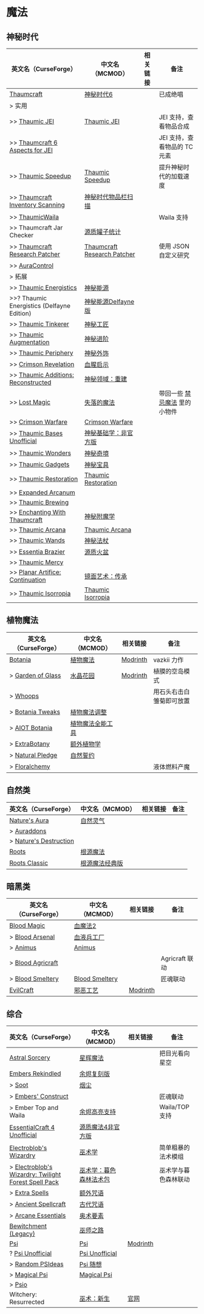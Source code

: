 # 魔法

## 神秘时代

| 英文名（CurseForge）                                                                                           | 中文名（MCMOD）                                                     | 相关链接 | 备注                                                                |
| -------------------------------------------------------------------------------------------------------------- | ------------------------------------------------------------------- | -------- | ------------------------------------------------------------------- |
| [Thaumcraft](https://www.curseforge.com/minecraft/mc-mods/thaumcraft)                                          | [神秘时代6](https://www.mcmod.cn/class/956.html)                    |          | 已成绝唱                                                            |
| > 实用                                                                                                         |                                                                     |          |                                                                     |
| >> [Thaumic JEI](https://www.curseforge.com/minecraft/mc-mods/thaumic-jei)                                     | [Thaumic JEI](https://www.mcmod.cn/class/1008.html)                 |          | JEI 支持，查看物品合成                                              |
| >> [Thaumcraft 6 Aspects for JEI](https://www.curseforge.com/minecraft/mc-mods/thaumcraft-6-aspects-for-jei)   |                                                                     |          | JEI 支持，查看物品的 TC 元素                                        |
| >> [Thaumic Speedup](https://www.curseforge.com/minecraft/mc-mods/thaumic-speedup)                             | [Thaumic Speedup](https://www.mcmod.cn/class/3187.html)             |          | 提升神秘时代的加载速度                                              |
| >> [Thaumcraft Inventory Scanning](https://www.curseforge.com/minecraft/mc-mods/thaumcraft-inventory-scanning) | [神秘时代物品栏扫描](https://www.mcmod.cn/class/833.html)           |          |                                                                     |
| >> [ThaumicWaila](https://www.curseforge.com/minecraft/mc-mods/thaumicwaila)                                   |                                                                     |          | Waila 支持                                                          |
| >> Thaumcraft Jar Checker                                                                                      | [源质罐子统计](https://www.mcmod.cn/class/1736.html)                |          |                                                                     |
| >> [Thaumcraft Research Patcher](https://www.curseforge.com/minecraft/mc-mods/thaumcraft-research-patcher)     | [Thaumcraft Research Patcher](https://www.mcmod.cn/class/3889.html) |          | 使用 JSON 自定义研究                                                |
| >> [AuraControl](https://www.curseforge.com/minecraft/mc-mods/auracontrol)                                     |                                                                     |          |                                                                     |
| > 拓展                                                                                                         |                                                                     |          |                                                                     |
| >> [Thaumic Energistics](https://www.curseforge.com/minecraft/mc-mods/thaumic-energistics)                     | [神秘能源](https://www.mcmod.cn/class/385.html)                     |          |                                                                     |
| >>? Thaumic Energistics (Delfayne Edition)                                                                     | [神秘能源Delfayne版](https://www.mcmod.cn/class/8481.html)          |          |                                                                     |
| >> [Thaumic Tinkerer](https://www.curseforge.com/minecraft/mc-mods/thaumic-tinkerer)                           | [神秘工匠](https://www.mcmod.cn/class/212.html)                     |          |                                                                     |
| >> [Thaumic Augmentation](https://www.curseforge.com/minecraft/mc-mods/thaumic-augmentation)                   | [神秘进阶](https://www.mcmod.cn/class/2335.html)                    |          |                                                                     |
| >> [Thaumic Periphery](https://www.curseforge.com/minecraft/mc-mods/thaumic-periphery)                         | [神秘外饰](https://www.mcmod.cn/class/3000.html)                    |          |                                                                     |
| >> [Crimson Revelation](https://www.curseforge.com/minecraft/mc-mods/crimson-revelations)                      | [血腥启示](https://www.mcmod.cn/class/3269.html)                    |          |                                                                     |
| >> [Thaumic Additions: Reconstructed](https://www.curseforge.com/minecraft/mc-mods/thaumic-additions)          | [神秘领域：重建](https://www.mcmod.cn/class/648.html)               |          |                                                                     |
| >> [Lost Magic](https://www.curseforge.com/minecraft/mc-mods/lost-magic)                                       | [失落的魔法](https://www.mcmod.cn/class/2336.html)                  |          | 带回一些 [禁忌魔法](https://www.mcmod.cn/class/233.html) 里的小物件 |
| >> [Crimson Warfare](https://www.curseforge.com/minecraft/mc-mods/crimson-warfare)                             | [Crimson Warfare](https://www.mcmod.cn/class/2339.html)             |          |                                                                     |
| >> [Thaumic Bases Unofficial](https://www.curseforge.com/minecraft/mc-mods/thaumic-bases-unofficial)           | [神秘基础学：非官方版](https://www.mcmod.cn/class/475.html)         |          |                                                                     |
| >> [Thaumic Wonders](https://www.curseforge.com/minecraft/mc-mods/thaumic-wonders)                             | [神秘奇境](https://www.mcmod.cn/class/2338.html)                    |          |                                                                     |
| >> [Thaumic Gadgets](https://www.curseforge.com/minecraft/mc-mods/thaumic-gadgets)                             | [神秘宝具](https://www.mcmod.cn/class/1778.html)                    |          |                                                                     |
| >> [Thaumic Restoration](https://www.curseforge.com/minecraft/mc-mods/thaumic-restoration)                     | [Thaumic Restoration](https://www.mcmod.cn/class/2330.html)         |          |                                                                     |
| >> [Expanded Arcanum](https://www.curseforge.com/minecraft/mc-mods/expanded-arcanum)                           |                                                                     |          |                                                                     |
| >> [Thaumic Brewing](https://www.curseforge.com/minecraft/mc-mods/thaumic-brewing)                             |                                                                     |          |                                                                     |
| >> [Enchanting With Thaumcraft](https://www.curseforge.com/minecraft/mc-mods/enchanting-with-thaumcraft)       | [神秘附魔学](https://www.mcmod.cn/class/2325.html)                  |          |                                                                     |
| >> [Thaumic Arcana](https://www.curseforge.com/minecraft/mc-mods/thaumic-arcana)                               | [Thaumic Arcana](https://www.mcmod.cn/class/2337.html)              |          |                                                                     |
| >> [Thaumic Wands](https://www.curseforge.com/minecraft/mc-mods/thaumic-wands)                                 | [神秘法杖](https://www.mcmod.cn/class/2761.html)                    |          |                                                                     |
| >> [Essentia Brazier](https://www.curseforge.com/minecraft/mc-mods/essentia-brazier)                           | [源质火盆](https://www.mcmod.cn/class/1821.html)                    |          |                                                                     |
| >> [Thaumic Mercy](https://www.curseforge.com/minecraft/mc-mods/thaumic-mercy)                                 |                                                                     |          |                                                                     |
| >> [Planar Artifice: Continuation](https://www.curseforge.com/minecraft/mc-mods/planar-artifice)               | [镜面艺术：传承](https://www.mcmod.cn/class/1148.html)              |          |                                                                     |
| >> [Thaumic Isorropia](https://www.curseforge.com/minecraft/mc-mods/thaumic-isorropia)                         | [Thaumic Isorropia](https://www.mcmod.cn/class/5763.html)           |          |                                                                     |

## 植物魔法

| 英文名（CurseForge）                                                                      | 中文名（MCMOD）                                          | 相关链接                                           | 备注                     |
| ----------------------------------------------------------------------------------------- | -------------------------------------------------------- | -------------------------------------------------- | ------------------------ |
| [Botania](https://www.curseforge.com/minecraft/mc-mods/botania)                           | [植物魔法](https://www.mcmod.cn/class/332.html)          | [Modrinth](https://modrinth.com/mod/botania)       | vazkii 力作              |
| > [Garden of Glass](https://www.curseforge.com/minecraft/mc-mods/botania-garden-of-glass) | [水晶花园](https://www.mcmod.cn/class/645.html)          | [Modrinth](https://modrinth.com/mod/gardenofglass) | 植膜的空岛模式           |
| > [Whoops](https://www.curseforge.com/minecraft/mc-mods/whoops)                           |                                                          |                                                    | 用石头右击白雏菊即可放置 |
| > [Botania Tweaks](https://www.curseforge.com/minecraft/mc-mods/botania-tweaks)           | [植物魔法调整](https://www.mcmod.cn/class/1545.html)     |                                                    |                          |
| > [AIOT Botania](https://www.curseforge.com/minecraft/mc-mods/aiot-botania)               | [植物魔法全能工具](https://www.mcmod.cn/class/1544.html) |                                                    |                          |
| > [ExtraBotany](https://www.curseforge.com/minecraft/mc-mods/extrabotany)                 | [额外植物学](https://www.mcmod.cn/class/497.html)        |                                                    |                          |
| > [Natural Pledge](https://www.curseforge.com/minecraft/mc-mods/natural-pledge)           | [自然誓约](https://www.mcmod.cn/class/2366.html)         |                                                    |                          |
| > [Floralchemy](https://www.curseforge.com/minecraft/mc-mods/floralchemy)                 |                                                          |                                                    | 液体燃料产魔             |

## 自然类

| 英文名（CurseForge）                                                                       | 中文名（MCMOD）                                        | 相关链接 | 备注 |
| ------------------------------------------------------------------------------------------ | ------------------------------------------------------ | -------- | ---- |
| [Nature's Aura](https://www.curseforge.com/minecraft/mc-mods/natures-aura)                 | [自然灵气](https://www.mcmod.cn/class/1547.html)       |          |      |
| > [Auraddons](https://www.curseforge.com/minecraft/mc-mods/auraddons)                      |                                                        |          |      |
| > [Nature's Destruction](https://www.curseforge.com/minecraft/mc-mods/natures-destruction) |                                                        |          |      |
| [Roots](https://www.curseforge.com/minecraft/mc-mods/roots)                                | [根源魔法](https://www.mcmod.cn/class/699.html)        |          |      |
| [Roots Classic](https://www.curseforge.com/minecraft/mc-mods/roots-classic)                | [根源魔法经典版](https://www.mcmod.cn/class/1490.html) |          |      |

## 暗黑类

| 英文名（CurseForge）                                                              | 中文名（MCMOD）                                        | 相关链接                                       | 备注           |
| --------------------------------------------------------------------------------- | ------------------------------------------------------ | ---------------------------------------------- | -------------- |
| [Blood Magic](https://www.curseforge.com/minecraft/mc-mods/blood-magic)           | [血魔法2](https://www.mcmod.cn/class/528.html)         |                                                |                |
| > [Blood Arsenal](https://www.curseforge.com/minecraft/mc-mods/blood-arsenal)     | [血液兵工厂](https://www.mcmod.cn/class/488.html)      |                                                |                |
| > [Animus](https://www.curseforge.com/minecraft/mc-mods/animus)                   | [Animus](https://www.mcmod.cn/class/1888.html)         |                                                |                |
| > [Blood Agricraft](https://www.curseforge.com/minecraft/mc-mods/blood-agricraft) |                                                        |                                                | Agricraft 联动 |
| > [Blood Smeltery](https://www.curseforge.com/minecraft/mc-mods/blood-smeltery)   | [Blood Smeltery](https://www.mcmod.cn/class/5901.html) |                                                | 匠魂联动       |
| [EvilCraft](https://www.curseforge.com/minecraft/mc-mods/evilcraft)               | [邪恶工艺](https://www.mcmod.cn/class/352.html)        | [Modrinth](https://modrinth.com/mod/evilcraft) |                |

## 综合

| 英文名（CurseForge）                                                                                                                                  | 中文名（MCMOD）                                                | 相关链接                                   | 备注                 |
| ----------------------------------------------------------------------------------------------------------------------------------------------------- | -------------------------------------------------------------- | ------------------------------------------ | -------------------- |
| [Astral Sorcery](https://www.curseforge.com/minecraft/mc-mods/astral-sorcery)                                                                         | [星辉魔法](https://www.mcmod.cn/class/639.html)                |                                            | 把目光看向星空       |
| [Embers Rekindled](https://www.curseforge.com/minecraft/mc-mods/embers-rekindled)                                                                     | [余烬复刻版](https://www.mcmod.cn/class/1491.html)             |                                            |                      |
| > [Soot](https://www.curseforge.com/minecraft/mc-mods/soot)                                                                                           | [烟尘](https://www.mcmod.cn/class/1516.html)                   |                                            |                      |
| > [Embers' Construct](https://www.curseforge.com/minecraft/mc-mods/embersconstruct)                                                                   |                                                                |                                            | 匠魂联动             |
| > Ember Top and Waila                                                                                                                                 | [余烬高亮支持](https://www.mcmod.cn/class/3990.html)           |                                            | Waila/TOP 支持       |
| [EssentialCraft 4 Unofficial](https://www.curseforge.com/minecraft/mc-mods/essentialcraft-4-unofficial)                                               | [源质魔法4非官方版](https://www.mcmod.cn/class/709.html)       |                                            |                      |
| [Electroblob's Wizardry](https://www.curseforge.com/minecraft/mc-mods/electroblobs-wizardry)                                                          | [巫术学](https://www.mcmod.cn/class/1634.html)                 |                                            | 简单粗暴的法术模组   |
| > [Electroblob's Wizardry: Twilight Forest Spell Pack](https://www.curseforge.com/minecraft/mc-mods/electroblobs-wizardry-twilight-forest-spell-pack) | [巫术学：暮色森林法术包](https://www.mcmod.cn/class/2343.html) |                                            | 巫术学与暮色森林联动 |
| > [Extra Spells](https://www.curseforge.com/minecraft/mc-mods/extra-spells-electroblobs-wizardry)                                                     | [额外咒语](https://www.mcmod.cn/class/2389.html)               |                                            |                      |
| > [Ancient Spellcraft](https://www.curseforge.com/minecraft/mc-mods/ancient-spellcraft)                                                               | [古代咒语](https://www.mcmod.cn/class/2390.html)               |                                            |                      |
| > [Arcane Essentials](https://www.curseforge.com/minecraft/mc-mods/arcane-essentials)                                                                 | [奥术要素](https://www.mcmod.cn/class/2382.html)               |                                            |                      |
| [Bewitchment (Legacy)](https://www.curseforge.com/minecraft/mc-mods/bewitchment-legacy)                                                               | [巫师之路](https://www.mcmod.cn/class/1127.html)               |                                            |                      |
| [Psi](https://www.curseforge.com/minecraft/mc-mods/psi)                                                                                               | [Psi](https://www.mcmod.cn/class/470.html)                     | [Modrinth](https://modrinth.com/mod/psi)   |                      |
| ? [Psi Unofficial](https://www.curseforge.com/minecraft/mc-mods/psi-unofficial)                                                                       | [Psi Unofficial](https://www.mcmod.cn/class/6873.html)         |                                            |                      |
| > [Random PSIdeas](https://www.curseforge.com/minecraft/mc-mods/random-psideas)                                                                       | [Psi 随想](https://www.mcmod.cn/class/1453.html)               |                                            |                      |
| > [Magical Psi](https://www.curseforge.com/minecraft/mc-mods/magical-psi)                                                                             | [Magical Psi](https://www.mcmod.cn/class/986.html)             |                                            |                      |
| > [Psio](https://www.curseforge.com/minecraft/mc-mods/psio)                                                                                           |                                                                |                                            |                      |
| Witchery: Resurrected                                                                                                                                 | [巫术：新生](https://www.mcmod.cn/class/6451.html)             | [官网](https://witchery.msrandom.net/home) |                      |
